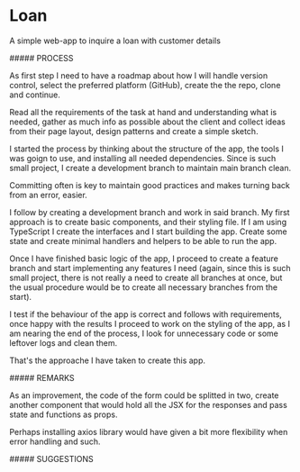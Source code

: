 # Loan

A simple web-app to inquire a loan with customer details

##### PROCESS

As first step I need to have a roadmap about how I will handle version control, select the preferred platform (GitHub), create the the repo, clone and continue.

Read all the requirements of the task at hand and understanding what is needed, gather as much info as possible about the client and collect ideas from their page layout, design patterns and create a simple sketch.

I started the process by thinking about the structure of the app, the tools I was goign to use, and installing all needed dependencies. Since is such small project, I create a development branch to maintain main branch clean.

Committing often is key to maintain good practices and makes turning back from an error, easier.

I follow by creating a development branch and work in said branch. My first approach is to create basic components, and their styling file. If I am using TypeScript I create the interfaces and I start building the app. Create some state and create minimal handlers and helpers to be able to run the app.

Once I have finished basic logic of the app, I proceed to create a feature branch and start implementing any features I need (again, since this is such small project, there is not really a need to create all branches at once, but the usual procedure would be to create all necessary branches from the start).

I test if the behaviour of the app is correct and follows with requirements, once happy with the results I proceed to work on the styling of the app, as I am nearing the end of the process, I look for unnecessary code or some leftover logs and clean them.

That's the approache I have taken to create this app.

##### REMARKS

As an improvement, the code of the form could be splitted in two, create another component that would hold all the JSX for the responses and pass state and functions as props.

Perhaps installing axios library would have given a bit more flexibility when error handling and such.

##### SUGGESTIONS


